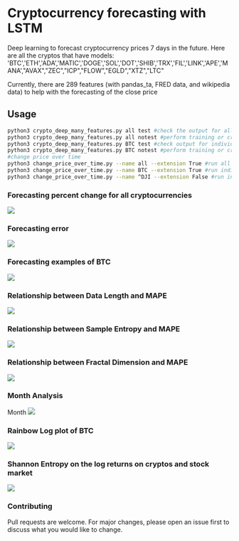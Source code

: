 # Cryptocurrency forecasting with LSTM 

Deep learning to forecast cryptocurrency prices 7 days in the future. Here are all the cryptos that have models:
'BTC','ETH','ADA','MATIC','DOGE','SOL','DOT','SHIB','TRX','FIL','LINK','APE','MANA',"AVAX","ZEC","ICP","FLOW","EGLD","XTZ","LTC"

Currently, there are 289 features (with pandas_ta, FRED data, and wikipedia data) to help with the forecasting of the close price
## Usage

```bash
python3 crypto_deep_many_features.py all test #check the output for all cryptos
python3 crypto_deep_many_features.py all notest #perform training or create future prediction
python3 crypto_deep_many_features.py BTC test #check output for individiual crypto, in this case BTC.
python3 crypto_deep_many_features.py BTC notest #perform training or create future forecast for individual crypto, in this case BTC.
#change price over time
python3 change_price_over_time.py --name all --extension True #run all cryptos from a predefined list AND yfinance's trending list
python3 change_price_over_time.py --name BTC --extension True #run individual crypto
python3 change_price_over_time.py --name ^DJI --extension False #run individual stock
```
### Forecasting percent change for all cryptocurrencies
![](https://github.com/bszek213/deep-crypto/blob/main/mean_with_std_plot.png)
### Forecasting error
![](https://github.com/bszek213/deep-crypto/blob/main/error_plot.png)
<!-- ### Correlated Features
![](https://github.com/bszek213/deep-crypto/blob/main/correlation_heatmap.png) -->
### Forecasting examples of BTC
![](https://github.com/bszek213/deep-crypto/blob/main/figures/BTC_future_price.png)
### Relationship between Data Length and MAPE
![](https://github.com/bszek213/deep-crypto/blob/main/correl_mape_data_len.png)
### Relationship between Sample Entropy and MAPE
![](https://github.com/bszek213/deep-crypto/blob/main/correl_mape_vs_sampEn.png)
### Relationship between Fractal Dimension and MAPE
![](https://github.com/bszek213/deep-crypto/blob/main/correl_mape_vs_frac_dim.png)
### Month Analysis
Month
![](https://github.com/bszek213/deep-crypto/blob/main/price_change/BTC-USD_change_month.png)
<!-- Week
![](https://github.com/bszek213/deep-crypto/blob/main/price_change/BTC_change_week.png) -->
### Rainbow Log plot of BTC
![](https://github.com/bszek213/deep-crypto/blob/main/figures_rainbow/BTC-USD_rainbow.png)
### Shannon Entropy on the log returns on cryptos and stock market
![](https://github.com/bszek213/deep-crypto/blob/main/Entropy_cryptos_stock_market.png)
### Contributing
Pull requests are welcome. For major changes, please open an issue first to discuss what you would like to change.